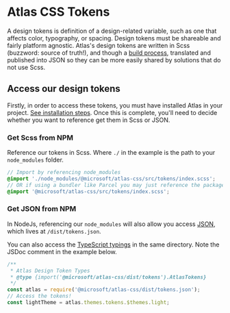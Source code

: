 # Atlas CSS Tokens

A design tokens is definition of a design-related variable, such as one that affects color, typography, or spacing. Design tokens must be shareable and fairly platform agnostic. Atlas's design tokens are written in Scss (buzzword: source of truth!), and though a [build process](.\tokens\index.js), translated and published into JSON so they can be more easily shared by solutions that do not use Scss.

## Access our design tokens

Firstly, in order to access these tokens, you must have installed Atlas in your project. [See installation steps]('../../../README.md). Once this is complete, you'll need to decide whether you want to reference get them in Scss or JSON.

### Get Scss from NPM

Reference our tokens in Scss. Where `./` in the example is the path to your `node_modules` folder.

```scss
// Import by referencing node_modules
@import './node_modules/@microsoft/atlas-css/src/tokens/index.scss';
// OR if using a bundler like Parcel you may just reference the package directly
@import '@microsoft/atlas-css/src/tokens/index.scss';
```

### Get JSON from NPM

In NodeJs, referencing our `node_modules` will also allow you access [JSON](http://unpkg.com/browse/@microsoft/atlas-css/dist/tokens.json), which lives at `/dist/tokens.json`.

You can also access the [TypeScript typings](https://unpkg.com/browse/@microsoft/atlas-css/dist/tokens.d.ts) in the same directory. Note the JSDoc comment in the example below.

```js
/**
 * Atlas Design Token Types
 * @type {import('@microsoft/atlas-css/dist/tokens').AtlasTokens}
 */
const atlas = require('@microsoft/atlas-css/dist/tokens.json');
// Access the tokens!
const lightTheme = atlas.themes.tokens.$themes.light;
```
